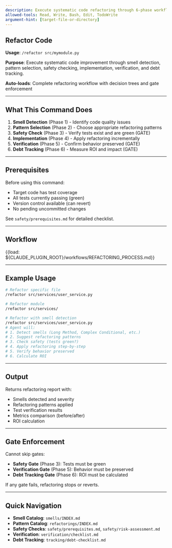 ```yaml
---
description: Execute systematic code refactoring through 6-phase workflow with gate enforcement
allowed-tools: Read, Write, Bash, Edit, TodoWrite
argument-hint: [target-file-or-directory]
---
```


## Refactor Code

**Usage**: `/refactor src/mymodule.py`

**Purpose**: Execute systematic code improvement through smell detection, pattern selection, safety checking, implementation, verification, and debt tracking.

**Auto-loads**: Complete refactoring workflow with decision trees and gate enforcement

---

## What This Command Does

1. **Smell Detection** (Phase 1) - Identify code quality issues
2. **Pattern Selection** (Phase 2) - Choose appropriate refactoring patterns
3. **Safety Check** (Phase 3) - Verify tests exist and are green (GATE)
4. **Implementation** (Phase 4) - Apply refactoring incrementally
5. **Verification** (Phase 5) - Confirm behavior preserved (GATE)
6. **Debt Tracking** (Phase 6) - Measure ROI and impact (GATE)

---

## Prerequisites

Before using this command:
- Target code has test coverage
- All tests currently passing (green)
- Version control available (can revert)
- No pending uncommitted changes

See `safety/prerequisites.md` for detailed checklist.

---

## Workflow

{{load: ${CLAUDE_PLUGIN_ROOT}/workflows/REFACTORING_PROCESS.md}}

---

## Example Usage

```bash
# Refactor specific file
/refactor src/services/user_service.py

# Refactor module
/refactor src/services/

# Refactor with smell detection
/refactor src/services/user_service.py
# Agent will:
# 1. Detect smells (Long Method, Complex Conditional, etc.)
# 2. Suggest refactoring patterns
# 3. Check safety (tests green?)
# 4. Apply refactoring step-by-step
# 5. Verify behavior preserved
# 6. Calculate ROI
```

---

## Output

Returns refactoring report with:
- Smells detected and severity
- Refactoring patterns applied
- Test verification results
- Metrics comparison (before/after)
- ROI calculation

---

## Gate Enforcement

Cannot skip gates:
- **Safety Gate** (Phase 3): Tests must be green
- **Verification Gate** (Phase 5): Behavior must be preserved
- **Debt Tracking Gate** (Phase 6): ROI must be calculated

If any gate fails, refactoring stops or reverts.

---

## Quick Navigation

- **Smell Catalog**: `smells/INDEX.md`
- **Pattern Catalog**: `refactorings/INDEX.md`
- **Safety Checks**: `safety/prerequisites.md`, `safety/risk-assessment.md`
- **Verification**: `verification/checklist.md`
- **Debt Tracking**: `tracking/debt-checklist.md`
